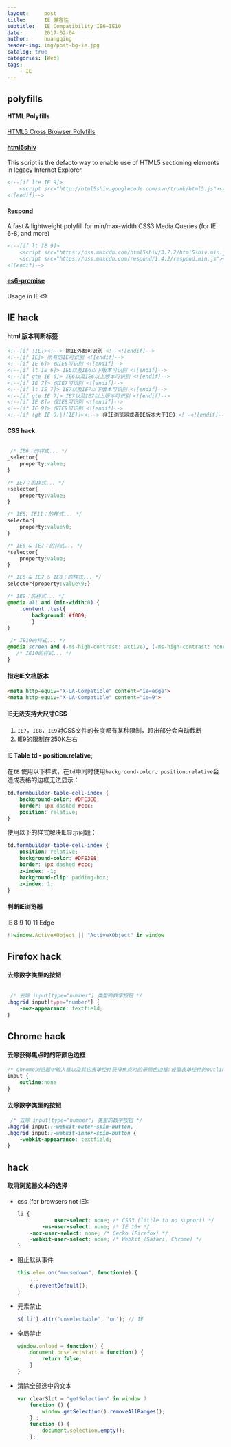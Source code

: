 ```yaml
---
layout:     post
title:      IE 兼容性 
subtitle:   IE Compatibility IE6~IE10
date:       2017-02-04
author:     huangqing
header-img: img/post-bg-ie.jpg
catalog: true
categories: [Web]
tags:
    - IE
---
```


## polyfills

#### HTML Polyfills

[HTML5 Cross Browser Polyfills](https://github.com/Modernizr/Modernizr/wiki/HTML5-Cross-browser-Polyfills?utm_source=tuicool&utm_medium=referral)

#### [html5shiv](https://github.com/aFarkas/html5shiv)

This script is the defacto way to enable use of HTML5 sectioning elements in legacy Internet Explorer.

~~~html
<!--[if lte IE 9]> 
    <script src="http://html5shiv.googlecode.com/svn/trunk/html5.js"></script>
<![endif]-->
~~~

#### [Respond](https://github.com/scottjehl/Respond/)

A fast & lightweight polyfill for min/max-width CSS3 Media Queries (for IE 6-8, and more)

~~~html
<!--[if lt IE 9]>
    <script src="https://oss.maxcdn.com/html5shiv/3.7.2/html5shiv.min.js"></script>
    <script src="https://oss.maxcdn.com/respond/1.4.2/respond.min.js"></script>
<![endif]-->
~~~

#### [es6-promise](https://github.com/stefanpenner/es6-promise)

Usage in IE<9


## IE hack 

#### html 版本判断标签

~~~html
<!--[if !IE]><!--> 除IE外都可识别 <!--<![endif]-->
<!--[if IE]> 所有的IE可识别 <![endif]-->
<!--[if IE 6]> 仅IE6可识别 <![endif]-->
<!--[if lt IE 6]> IE6以及IE6以下版本可识别 <![endif]-->
<!--[if gte IE 6]> IE6以及IE6以上版本可识别 <![endif]-->
<!--[if IE 7]> 仅IE7可识别 <![endif]-->
<!--[if lt IE 7]> IE7以及IE7以下版本可识别 <![endif]-->
<!--[if gte IE 7]> IE7以及IE7以上版本可识别 <![endif]-->
<!--[if IE 8]> 仅IE8可识别 <![endif]-->
<!--[if IE 9]> 仅IE9可识别 <![endif]-->
<!--[if (gt IE 9)|!(IE)]><!--> 非IE浏览器或者IE版本大于IE9 <!--<![endif]-->
~~~

#### CSS hack

```CSS

 /* IE6：的样式... */
_selector{
    property:value;
}

/* IE7：的样式... */
+selector{
    property:value;
}

/* IE8、IE11：的样式... */
selector{
    property:value\0;
}

/* IE6 & IE7：的样式... */
*selector{
    property:value;
}

/* IE6 & IE7 & IE8：的样式... */
selector{property:value\9;}

/* IE9：的样式... */
@media all and (min-width:0) {
    .content .test{
        background: #f009;
        }
}

 /* IE10的样式... */
@media screen and (-ms-high-contrast: active), (-ms-high-contrast: none) { 
   /* IE10的样式... */
}
```

#### 指定IE文档版本

~~~html
<meta http-equiv="X-UA-Compatible" content="ie=edge">
<meta http-equiv="X-UA-Compatible" content="ie=9">
~~~

#### IE无法支持大尺寸CSS

1. `IE7`，`IE8`，`IE9`对CSS文件的长度都有某种限制，超出部分会自动截断
2. IE9的限制在250K左右

#### IE Table td - position:relative;

在`IE` 使用以下样式，在`td`中同时使用`background-color`、`position:relative`会造成表格的边框无法显示：

```css
td.formbuilder-table-cell-index {
    background-color: #DFE3E8;
    border: 1px dashed #ccc;
    position: relative;
}
```

使用以下的样式解决IE显示问题：

```css
td.formbuilder-table-cell-index {
    position: relative;
    background-color: #DFE3E8;
    border: 1px dashed #ccc;
    z-index: -1;
    background-clip: padding-box;
    z-index: 1;
}
```

#### 判断IE浏览器 

IE 8 9 10 11 Edge

```javascript
!!window.ActiveXObject || "ActiveXObject" in window
```

## Firefox hack 

#### 去除数字类型的按钮

```CSS

 /* 去除 input[type="number"] 类型的数字按钮 */
.hqgrid input[type="number"] {
    -moz-appearance: textfield;
}
```

## Chrome hack 

####  去除获得焦点时的带颜色边框

```CSS
/* Chrome浏览器中输入框以及其它表单控件获得焦点时的带颜色边框:设置表单控件的outline属性为none值 */
input {
    outline:none
}
```

#### 去除数字类型的按钮

```css
 /* 去除 input[type="number"] 类型的数字按钮 */
.hqgrid input::-webkit-outer-spin-button,
.hqgrid input::-webkit-inner-spin-button {
    -webkit-appearance: textfield;
}
```

## hack 

#### 取消浏览器文本的选择



+ css (for browsers not IE):

    ```css
    li {
                user-select: none; /* CSS3 (little to no support) */
            -ms-user-select: none; /* IE 10+ */
        -moz-user-select: none; /* Gecko (Firefox) */
        -webkit-user-select: none; /* Webkit (Safari, Chrome) */
    }
    ```

+ 阻止默认事件

    ```javascript
    this.elem.on("mousedown", function(e) {
        ...
        e.preventDefault();
    }
    ```

+ 元素禁止

    ```javascript
    $('li').attr('unselectable', 'on'); // IE
    ```

+ 全局禁止

    ```javascript
    window.onload = function() {
        document.onselectstart = function() {
            return false;
        }
    }
    ```

+ 清除全部选中的文本

    ```javascript
    var clearSlct = "getSelection" in window ?
        function () {
            window.getSelection().removeAllRanges();　　
        } :
        function () {
            document.selection.empty();　　
        };
    ```